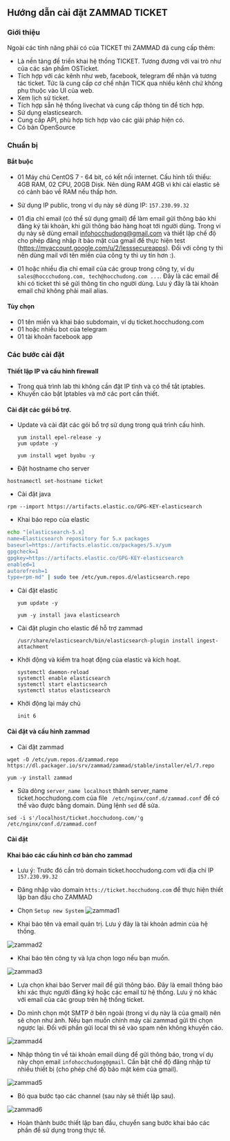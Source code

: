 ## Hướng dẫn cài đặt ZAMMAD TICKET

### Giới thiệu

Ngoài các tính năng phải có của TICKET thì ZAMMAD đã cung cấp thêm:

- Là nền tảng để triển khai hệ thống TICKET. Tương đương với vai trò như của các sản phẩm OSTicket.
- Tích hợp với các kênh như web, facebook, telegram để nhận và tương tác ticket. Tức là cung cấp cơ chế nhận TICK qua nhiều kênh chứ không phụ thuộc vào UI của web.
- Xem lịch sử ticket.
- Tích hợp sẵn hệ thống livechat và cung cấp thông tin để tích hợp.
- Sử dụng elasticsearch.
- Cung cấp API, phù hợp tích hợp vào các giải pháp hiện có.
- Có bản OpenSource

### Chuẩn bị

#### Bắt buộc
- 01 Máy chủ CentOS 7 - 64 bit, có kết nối internet.  Cấu hình tối thiểu: 4GB RAM, 02 CPU, 20GB Disk. Nên dùng RAM 4GB vì khi cài elastic sẽ có cảnh báo về RAM nếu thấp hơn.

- Sử dụng IP public, trong ví dụ này sẽ dùng IP: `157.230.99.32`

- 01 địa chỉ email (có thể sử dụng gmail) để làm email gửi thông báo khi đăng ký tài khoản, khi gửi thông báo hàng hoạt tới người dùng. Trong ví dụ này sẽ dùng email infohocchudong@gmail.com và thiết lập chế độ cho phép đăng nhập ít bảo mật của gmail để thực hiện test (https://myaccount.google.com/u/2/lesssecureapps). Đối với công ty thì nên dùng mail với tên miền của công ty thì uy tín hơn :).


- 01 hoặc nhiều địa chỉ email của các group trong công ty, ví dụ `sales@hoccchudong.com, tech@hocchudong.com ...`. Đây là các email để khi có ticket thì sẽ gửi thông tin cho người dùng. Lưu ý đây là tài khoản email chứ không phải mail alias.

#### Tùy chọn
- 01 tên miền và khai báo subdomain, ví dụ ticket.hocchudong.com
- 01 hoặc nhiều bot của telegram
- 01 tài khoản facebook app

### Các bước cài đặt

#### Thiết lập IP và cấu hình firewall

- Trong quá trình lab thì không cần đặt IP tĩnh và có thể tắt iptables.
- Khuyến cáo bật Iptables và mở các port cần thiết.


#### Cài đặt các gói bổ trợ.

- Update và cài đặt các gói bổ trợ sử dụng trong quá trình cấu hình.
	```
	yum install epel-release -y
	yum update -y

	yum install wget byobu -y
	```
	
- Đặt hostname cho server

```
hostnamectl set-hostname ticket
```	

- Cài đặt java
```
rpm --import https://artifacts.elastic.co/GPG-KEY-elasticsearch
```

- Khai báo repo của elastic

```sh
echo "[elasticsearch-5.x]
name=Elasticsearch repository for 5.x packages
baseurl=https://artifacts.elastic.co/packages/5.x/yum
gpgcheck=1
gpgkey=https://artifacts.elastic.co/GPG-KEY-elasticsearch
enabled=1
autorefresh=1
type=rpm-md" | sudo tee /etc/yum.repos.d/elasticsearch.repo
```

- Cài đặt elastic
	```
	yum update -y

	yum -y install java elasticsearch
	```

- Cài đặt plugin cho elastic để hỗ trợ zammad
	```
	/usr/share/elasticsearch/bin/elasticsearch-plugin install ingest-attachment
	```

- Khởi động và kiểm tra hoạt động của elastic và kích hoạt.
	```
	systemctl daemon-reload
	systemctl enable elasticsearch
	systemctl start elasticsearch
	systemctl status elasticsearch
	````

- Khởi động lại máy chủ

	```
	init 6
	```
	
#### Cài đặt và cấu hình zammad

- Cài đặt zammad

```
wget -O /etc/yum.repos.d/zammad.repo https://dl.packager.io/srv/zammad/zammad/stable/installer/el/7.repo

yum -y install zammad
```

- Sửa dòng `server_name localhost` thành server_name ticket.hocchudong.com của  file ` /etc/nginx/conf.d/zammad.conf` để có thể vào được bằng domain. Dùng lệnh `sed` để sửa.


```
sed -i s'/localhost/ticket.hocchudong.com/'g  /etc/nginx/conf.d/zammad.conf
```


#### Cài đặt 
#### Khai báo các cấu hình cơ bản cho zammad

- Lưu ý: Trước đó cần trỏ domain ticket.hocchudong.com với địa chỉ IP `157.230.99.32`

- Đăng nhập vào domain `htts://ticket.hocchudong.com` để thực hiện thiết lập ban đầu cho ZAMMAD

- Chọn `Setup new System`
![zammad1](../images/zammad1.png)


- Khai báo tên và email quản trị. Lưu ý đây là tài khoản admin của hệ thống.

![zammad2](../images/zammad2.png)


- Khai báo tên công ty và lựa chọn logo nếu bạn muốn.

![zammad3](../images/zammad3.png)

- Lựa chọn khai báo Server mail để gửi thông báo. Đây là email thông báo khi xác thực người đăng ký hoặc các email từ hệ thống. Lưu ý nó khác với email của các group trên hệ thống ticket.

- Do mình chọn một SMTP ở bên ngoài (trong ví dụ này là của gmail) nên sẽ chọn như ảnh. Nếu bạn muốn chính máy cài zammad gửi thì chọn ngược lại. Đối với phần gửi local thì sẽ vào spam nên không khuyến cáo.

![zammad4](../images/zammad4.png)

- Nhập thông tin về tài khoản email dùng để gửi thông báo, trong ví dụ này chọn email `infohocchudong@gmail`. Cần bật chế độ đăng nhập từ nhiều thiết bị (cho phép chế độ bảo mật kém của gmail).

![zammad5](../images/zammad5.png)


- Bỏ qua bước tạo các channel (sau này sẽ thiết lập sau).

![zammad6](../images/zammad6.png)


- Hoàn thành bước thiết lập ban đầu, chuyển sang bước khai báo các phần để sử dụng trong thực tế.
